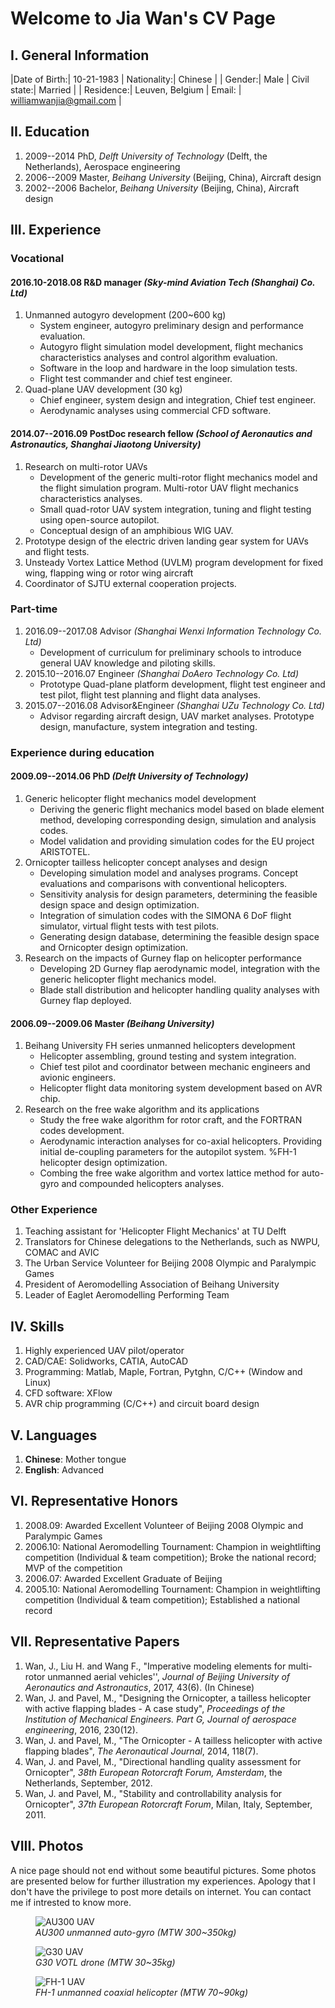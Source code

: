 # Welcome to Jia Wan's CV  Page

## I. General Information

 |Date of Birth:|  10-21-1983  |     Nationality:|  Chinese |
 |       Gender:| 	Male       |     Civil state:|  Married |
 |    Residence:|  Leuven, Belgium   |  Email:  |   williamwanjia@gmail.com |

## II. Education

1. 2009--2014 PhD, *Delft University of Technology* (Delft, the Netherlands), Aerospace engineering
2. 2006--2009 Master, *Beihang University* (Beijing, China), Aircraft design
3. 2002--2006 Bachelor, *Beihang University* (Beijing, China), Aircraft design


## III. Experience

### Vocational

#### 2016.10-2018.08 R&D manager *(Sky-mind Aviation Tech (Shanghai) Co. Ltd)*

1. Unmanned autogyro development (200~600 kg)
    * System engineer, autogyro preliminary design and performance evaluation.
    * Autogyro flight simulation model development, flight mechanics characteristics analyses and control algorithm evaluation.
    * Software in the loop and hardware in the loop simulation tests.
    * Flight test commander and chief test engineer.
2. Quad-plane UAV development (30 kg)
    * Chief engineer, system design and integration, Chief test engineer.
    * Aerodynamic analyses using commercial CFD software.
    
#### 2014.07--2016.09 PostDoc research fellow *(School of Aeronautics and Astronautics, Shanghai Jiaotong University)*
1. Research on multi-rotor UAVs
    * Development of the generic multi-rotor flight mechanics model and the flight simulation program. Multi-rotor UAV flight mechanics characteristics analyses.
	* Small quad-rotor UAV system integration, tuning and flight testing using open-source autopilot.
    * Conceptual design of an amphibious WIG UAV.
2. Prototype design of the electric driven landing gear system for UAVs and flight tests.
3. Unsteady Vortex Lattice Method (UVLM) program development for fixed wing, flapping wing or rotor wing aircraft
4. Coordinator of SJTU external cooperation projects.

### Part-time
1. 2016.09--2017.08 Advisor *(Shanghai Wenxi Information Technology Co. Ltd)*
    * Development of curriculum for preliminary schools to introduce general UAV knowledge and piloting skills.
2. 2015.10--2016.07 Engineer *(Shanghai DoAero Technology Co. Ltd)*
    * Prototype Quad-plane platform development, flight test engineer and test pilot, flight test planning and flight data analyses.
3. 2015.07--2016.08 Advisor&Engineer *(Shanghai UZu Technology Co. Ltd)*
    * Advisor regarding aircraft design, UAV market analyses. Prototype design, manufacture, system integration and testing.
    
### Experience during education

#### 2009.09--2014.06 PhD *(Delft University of Technology)*
1. Generic helicopter flight mechanics model development
    * Deriving the generic flight mechanics model based on blade element method, developing corresponding design, simulation and analysis codes.
	* Model validation and providing simulation codes for the EU project ARISTOTEL.
2. Ornicopter tailless helicopter concept analyses and design
    * Developing simulation model and analyses programs. Concept evaluations and comparisons with conventional helicopters.
	* Sensitivity analysis for design parameters, determining the feasible design space and design optimization.
	* Integration of simulation codes with the SIMONA 6 DoF flight simulator, virtual flight tests with test pilots.
	* Generating design database, determining the feasible design space and Ornicopter design optimization.
3. Research on the impacts of Gurney flap on helicopter performance
    * Developing 2D Gurney flap aerodynamic model, integration with the generic helicopter flight mechanics model.
	* Blade stall distribution and helicopter handling quality analyses with Gurney flap deployed.

#### 2006.09--2009.06 Master *(Beihang University)*
1. Beihang University FH series unmanned helicopters development
	* Helicopter assembling, ground testing and system integration.
	* Chief test pilot and coordinator between mechanic engineers and avionic engineers.
	* Helicopter flight data monitoring system development based on AVR chip.
2. Research on the free wake algorithm and its applications
	* Study the free wake algorithm for rotor craft, and the FORTRAN codes development.
	* Aerodynamic interaction analyses for co-axial helicopters. Providing initial de-coupling parameters for the autopilot system. %FH-1 helicopter design optimization.
	* Combing the free wake algorithm and vortex lattice method for auto-gyro and compounded helicopters analyses.

### Other Experience
1. Teaching assistant for 'Helicopter Flight Mechanics' at TU Delft
2. Translators for Chinese delegations to the Netherlands, such as NWPU, COMAC and AVIC
3. The Urban Service Volunteer for Beijing 2008 Olympic and Paralympic Games
4. President of Aeromodelling Association of Beihang University
5. Leader of Eaglet Aeromodelling Performing Team

## IV. Skills
1. Highly experienced UAV pilot/operator
2. CAD/CAE: Solidworks, CATIA, AutoCAD
3. Programming: Matlab, Maple, Fortran, Pytghn, C/C++ (Window and Linux)
4. CFD software: XFlow
5. AVR chip programming (C/C++) and circuit board design

## V. Languages

1. **Chinese**: Mother tongue
2. **English**: Advanced


## VI. Representative Honors

1. 2008.09: Awarded Excellent Volunteer of Beijing 2008 Olympic and Paralympic Games
2. 2006.10: National Aeromodelling Tournament: Champion in weightlifting competition (Individual & team competition); Broke the national record; MVP of the competition
3. 2006.07: Awarded Excellent Graduate of Beijing 
4. 2005.10: National Aeromodelling Tournament: Champion in weightlifting competition (Individual & team competition); Established a national record
	
## VII. Representative Papers
1. Wan, J., Liu H. and Wang F., "Imperative modeling elements for multi-rotor unmanned aerial vehicles'', *Journal of Beijing University of Aeronautics and Astronautics*, 2017, 43(6). (In Chinese)
2. Wan, J. and Pavel, M., "Designing the Ornicopter, a tailless helicopter with active flapping blades - A case study", *Proceedings of the Institution of Mechanical Engineers. Part G, Journal of aerospace engineering*, 2016, 230(12).
3. Wan, J. and Pavel, M., "The Ornicopter - A tailless helicopter with active flapping blades", *The Aeronautical Journal*, 2014, 118(7).
4. Wan, J. and Pavel, M., "Directional handling quality assessment for Ornicopter", *38th European Rotorcraft Forum, Amsterdam*, the Netherlands, September, 2012.
5. Wan, J. and Pavel, M., "Stability and controllability analysis for Ornicopter", *37th European Rotorcraft Forum*, Milan, Italy, September, 2011.

## VIII. Photos
A nice page should not end without some beautiful pictures. Some photos are presented below for further illustration my experiences.
Apology that I don't have the privilege to post more details on internet. You can contact me if intrested to know more.

<figure>
<img src="AU300.jpg" alt="AU300 UAV">
<figcaption><i>AU300 unmanned auto-gyro (MTW 300~350kg)</i></figcaption>
</figure>

<figure>
<img src="G30.jpg" alt="G30 UAV">
<figcaption><i>G30 VOTL drone (MTW 30~35kg)</i></figcaption>
</figure>

<figure>
<img src="FH1.jpg" alt="FH-1 UAV">
<figcaption><i>FH-1 unmanned coaxial helicopter (MTW 70~90kg)</i></figcaption>
</figure>

